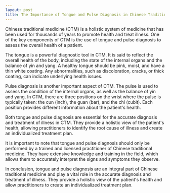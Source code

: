 ```yaml
---
layout: post
title: The Importance of Tongue and Pulse Diagnosis in Chinese Traditional Medicine
---
```


Chinese traditional medicine (CTM) is a holistic system of medicine that has been used for thousands of years to promote health and treat illness. One of the key components of CTM is the use of tongue and pulse diagnosis to assess the overall health of a patient.

The tongue is a powerful diagnostic tool in CTM. It is said to reflect the overall health of the body, including the state of the internal organs and the balance of yin and yang. A healthy tongue should be pink, moist, and have a thin white coating. Any abnormalities, such as discoloration, cracks, or thick coating, can indicate underlying health issues.

Pulse diagnosis is another important aspect of CTM. The pulse is used to assess the condition of the internal organs, as well as the balance of yin and yang. In CTM, there are three positions on the wrist where the pulse is typically taken: the cun (inch), the guan (bar), and the chi (cubit). Each position provides different information about the patient's health.

Both tongue and pulse diagnosis are essential for the accurate diagnosis and treatment of illness in CTM. They provide a holistic view of the patient's health, allowing practitioners to identify the root cause of illness and create an individualized treatment plan.

It is important to note that tongue and pulse diagnosis should only be performed by a trained and licensed practitioner of Chinese traditional medicine. They have extensive knowledge and training in the field, which allows them to accurately interpret the signs and symptoms they observe.

In conclusion, tongue and pulse diagnosis are an integral part of Chinese traditional medicine and play a vital role in the accurate diagnosis and treatment of illness. They provide a holistic view of the patient's health and allow practitioners to create an individualized treatment plan.
